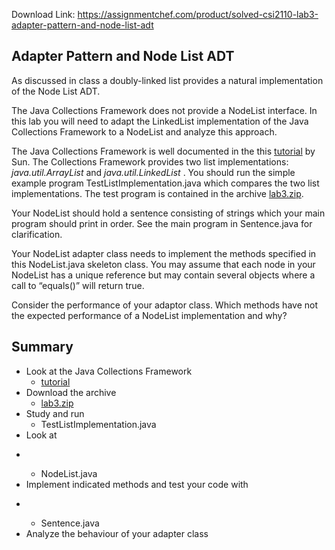 Download Link: https://assignmentchef.com/product/solved-csi2110-lab3-adapter-pattern-and-node-list-adt
<br>
<h2>Adapter Pattern and Node List ADT</h2>

As discussed in class a doubly-linked list provides a natural implementation of the Node List ADT.

The Java Collections Framework does not provide a NodeList interface. In this lab you will need to adapt the LinkedList implementation of the Java Collections Framework to a NodeList and analyze this approach.

The Java Collections Framework is well documented in the this <a href="http://java.sun.com/docs/books/tutorial/collections/index.html">tutorial</a> by Sun. The Collections Framework provides two list implementations: <em>java.util.ArrayList</em> and <em>java.util.LinkedList</em> . You should run the simple example program TestListImplementation.java which compares the two list implementations. The test program is contained in the archive <a href="lab3.zip">lab3.zip</a>.

Your NodeList should hold a sentence consisting of strings which your main program should print in order. See the main program in Sentence.java for clarification.

Your NodeList adapter class needs to implement the methods specified in this NodeList.java skeleton class. You may assume that each node in your NodeList has a unique reference but may contain several objects where a call to “equals()” will return true.

Consider the performance of your adaptor class. Which methods have not the expected performance of a NodeList implementation and why?

<h2>Summary</h2>

<ul>

 <li>Look at the Java Collections Framework

  <ul>

   <li><a href="http://java.sun.com/docs/books/tutorial/collections/index.html">tutorial</a></li>

  </ul></li>

 <li>Download the archive

  <ul>

   <li><a href="lab3.zip">lab3.zip</a></li>

  </ul></li>

 <li>Study and run

  <ul>

   <li>TestListImplementation.java</li>

  </ul></li>

 <li>Look at</li>

</ul>

<ul>

 <li></li>

</ul>

<ul>

 <li style="list-style-type: none;">

  <ul>

   <li>NodeList.java</li>

  </ul></li>

 <li>Implement indicated methods and test your code with</li>

</ul>

<ul>

 <li></li>

</ul>

<ul>

 <li style="list-style-type: none;">

  <ul>

   <li>Sentence.java</li>

  </ul></li>

 <li>Analyze the behaviour of your adapter class</li>

</ul>